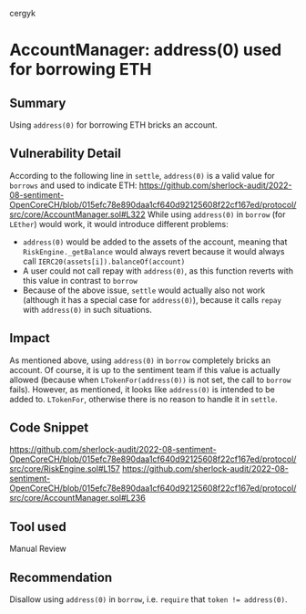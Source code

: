 cergyk
# AccountManager: address(0) used for borrowing ETH

## Summary
Using `address(0)` for borrowing ETH bricks an account.

## Vulnerability Detail
According to the following line in `settle`, `address(0)` is a valid value for `borrows` and used to indicate ETH:
https://github.com/sherlock-audit/2022-08-sentiment-OpenCoreCH/blob/015efc78e890daa1cf640d92125608f22cf167ed/protocol/src/core/AccountManager.sol#L322
While using `address(0)` in `borrow` (for `LEther`) would work, it would introduce different problems:
- `address(0)` would be added to the assets of the account, meaning that `RiskEngine._getBalance` would always revert because it would always call `IERC20(assets[i]).balanceOf(account)`
- A user could not call repay with `address(0)`, as this function reverts with this value in contrast to `borrow`
- Because of the above issue, `settle` would actually also not work (although it has a special case for `address(0)`), because it calls `repay` with `address(0)` in such situations.

## Impact
As mentioned above, using `address(0)` in `borrow` completely bricks an account. Of course, it is up to the sentiment team if this value is actually allowed (because when `LTokenFor(address(0))` is not set, the call to `borrow` fails). However, as mentioned, it looks like `address(0)` is intended to be added to. `LTokenFor`, otherwise there is no reason to handle it in `settle`.

## Code Snippet
https://github.com/sherlock-audit/2022-08-sentiment-OpenCoreCH/blob/015efc78e890daa1cf640d92125608f22cf167ed/protocol/src/core/RiskEngine.sol#L157
https://github.com/sherlock-audit/2022-08-sentiment-OpenCoreCH/blob/015efc78e890daa1cf640d92125608f22cf167ed/protocol/src/core/AccountManager.sol#L236

## Tool used

Manual Review

## Recommendation
Disallow using `address(0)` in `borrow`, i.e. `require` that `token != address(0)`.